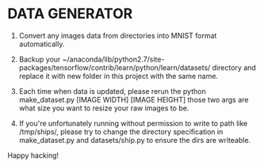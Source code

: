 # DATA GENERATOR 
1. Convert any images data from directories
into MNIST format automatically.

2. Backup your 
	~/anaconda/lib/python2.7/site-packages/tensorflow/contrib/learn/python/learn/datasets/ 
directory and replace it with new folder in this project with
the same name.

3. Each time when data is updated, please rerun the
	python make_dataset.py [IMAGE WIDTH] [IMAGE HEIGHT]
those two args are what size you want to resize your
raw images to be.

4. If you're unfortunately running without permission
to write to path like /tmp/ships/, please try to change 
the directory specification in make_dataset.py and 
datasets/ship.py to ensure the dirs are writeable.

Happy hacking!
